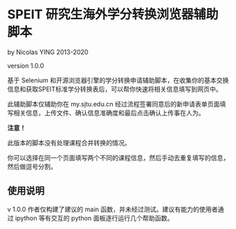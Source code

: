 # SPEIT 研究生海外学分转换浏览器辅助脚本

by Nicolas YING 2013-2020

version 1.0.0

基于 Selenium 和开源浏览器引擎的学分转换申请辅助脚本，在收集你的基本交换信息和获取SPEIT标准学分转换表后，可以帮你快速将相关信息填写到网页中。

此辅助脚本仅辅助你在 my.sjtu.edu.cn 经过流程签署同意后的新申请表单页面填写相关信息，上传文件、确认信息准确度和最后点击确认上传事在人为。

**注意！**

此版本的脚本没有处理课程合并转换的情况。

你可以选择在同一个页面填写两个不同的课程信息，然后手动去重复填写的信息，然后做逗号分割。

## 使用说明
v 1.0.0 作者仅构建了建议的 main 函数，并未经过测试。建议有能力的使用者通过 ipython 等有交互的 python 面板逐行运行几个帮助函数。